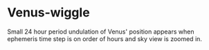 # Venus-wiggle
Small 24 hour period undulation of Venus' position appears when ephemeris time step is on order of hours and sky view is zoomed in.
